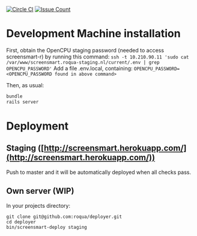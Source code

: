 [![Circle CI](https://circleci.com/gh/roqua/screensmart.svg?style=svg)](https://circleci.com/gh/roqua/screensmart)
[![Issue Count](https://codeclimate.com/github/roqua/screensmart/badges/issue_count.svg)](https://codeclimate.com/github/roqua/screensmart)

# Development Machine installation

First, obtain the OpenCPU staging password (needed to access screensmart-r) by running this command:
`ssh -t 10.210.90.11 'sudo cat /var/www/screensmart.roqua-staging.nl/current/.env | grep OPENCPU_PASSWORD'`
Add a file .env.local, containing:
`OPENCPU_PASSWORD=<OPENCPU_PASSWORD found in above command>`

Then, as usual:
```bash
bundle
rails server
```

# Deployment
## Staging ([http://screensmart.herokuapp.com/](http://screensmart.herokuapp.com/))
Push to master and it will be automatically deployed when all checks pass.

## Own server (WIP)
In your projects directory:
```
git clone git@github.com:roqua/deployer.git
cd deployer
bin/screensmart-deploy staging
```
